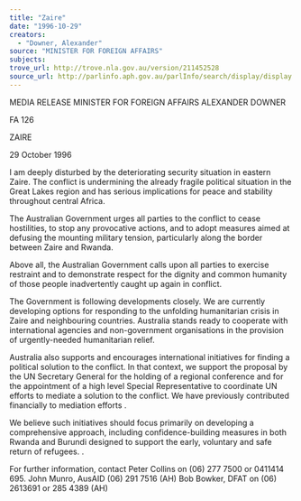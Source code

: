 ```yaml
---
title: "Zaire"
date: "1996-10-29"
creators:
  - "Downer, Alexander"
source: "MINISTER FOR FOREIGN AFFAIRS"
subjects:
trove_url: http://trove.nla.gov.au/version/211452528
source_url: http://parlinfo.aph.gov.au/parlInfo/search/display/display.w3p;query=Id%3A%22media/pressrel/G1530%22
---
```


  MEDIA RELEASE  MINISTER FOR FOREIGN AFFAIRS  ALEXANDER DOWNER 

  FA 126 

  ZAIRE 

  29 October 1996 

  I am deeply disturbed by the deteriorating security situation in eastern Zaire. The conflict is  undermining the already fragile political situation in the Great Lakes region and has serious  implications for peace and stability throughout central Africa. 

  The Australian Government urges all parties to the conflict to cease hostilities, to stop any  provocative actions, and to adopt measures aimed at defusing the mounting military tension,  particularly along the border between Zaire and Rwanda. 

  Above all, the Australian Government calls upon all parties to exercise restraint and to  demonstrate respect for the dignity and common humanity of those people inadvertently  caught up again in conflict. 

  The Government is following developments closely. We are currently developing options for  responding to the unfolding humanitarian crisis in Zaire and neighbouring countries.  Australia stands ready to cooperate with international agencies and non-government  organisations in the provision of urgently-needed humanitarian relief. 

  Australia also supports and encourages international initiatives for finding a political  solution to the conflict. In that context, we support the proposal by the UN Secretary General  for the holding of a regional conference and for the appointment of a high level Special  Representative to coordinate UN efforts to mediate a solution to the conflict. We have  previously contributed financially to mediation efforts . 

  We believe such initiatives should focus primarily on developing a comprehensive approach,  including confidence-building measures in both Rwanda and Burundi designed to support the  early, voluntary and safe return of refugees. . 

  For further information, contact Peter Collins on (06) 277 7500 or 0411414 695.  John Munro, AusAID (06) 291 7516 (AH)  Bob Bowker, DFAT on (06) 2613691 or 285 4389 (AH) 

